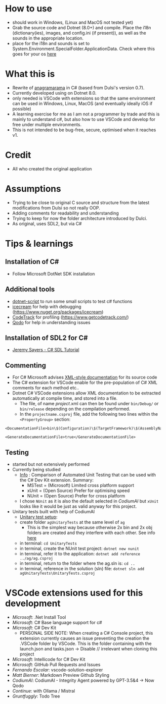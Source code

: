 # How to use
- should work in Windows, (Linux and MacOS not tested yet)
- Grab the source code and Dotnet (8.0+) and compile. Place the i18n (dictionary(ies), images, and config.ini (if present)), as well as the sounds in the appropriate location.
- place for the i18n and sounds is set to System.Environment.SpecialFolder.ApplicationData. Check where this goes for your os [here](https://jimrich.sk/environment-specialfolder-on-windows-linux-and-os-x/)


# What this is
- Rewrite of [anagramarama](https://identicalsoftware.com/anagramarama/) in C# (based from Dulsi's version 0.7). 
- Currently developed using on Dotnet 8.0.
- only needed is VSCode with extensions so that the same environment can be used in Windows, Linux, MacOS (and eventually ideally iOS if possible)
- A learning exercise for me as I am not a programmer by trade and this is mainly to understand c#, but also how to use VSCode and develop for free under multiple environments.
- This is not intended to be bug-free, secure, optimised when it reaches v1.

# Credit
- All who created the original application

# Assumptions
- Trying to be close to original C source and structure from the latest modifications from Dulsi so not really OOP.
- Adding comments for readability and understanding 
- Trying to keep for now the folder architecture introduced by Dulci.
- As original, uses SDL2, but via C#

# Tips & learnings
## Installation of C#
- Follow Microsoft DotNet SDK installation

## Additional tools
- [dotnet-script](https://www.nuget.org/packages/dotnet-script) to run some small scripts to test c# functions
- [icecream](https://www.nuget.org/packages/icecream) for help with debugging (https://www.nuget.org/packages/icecream)
- [CodeTrack](https://www.getcodetrack.com/) for profiling (https://www.getcodetrack.com/) 
- [Qodo](https://www.qodo.ai/) for help in understanding issues

## Installation of SDL2 for C#
- [Jeremy Sayers - C# SDL Tutorial](https://jsayers.dev/c-sharp-sdl-tutorial-part-1-setup/)

## Commenting
- For C# Microsoft advises [XML-style documentation](https://learn.microsoft.com/en-us/dotnet/csharp/language-reference/language-specification/documentation-comments) for its source code 
- The C# extension for VSCode enable for the pre-population of C# XML comments for each method etc.. 
- Dotnet C# VSCode extensions allow XML documentation to be extracted automatically at compile time, and stored into a file.
  - The file, of name *project*.xml can then be found under `bin/Debug/` or `bin/release` depending on the compilation performed.
  - In the `projectname.csproj` file, add the following two lines within the `<PropertyGroup>` section:
```
<DocumentationFile>bin\$(Configuration)\$(TargetFramework)\$(AssemblyName).xml</DocumentationFile>

<GenerateDocumentationFile>true</GenerateDocumentationFile>
```

## Testing
- started but not extensively performed
- Currently being studied
  - [Info](https://www.linkedin.com/pulse/automated-unit-testing-mstest-vs-xunit-nunit-anar-solutions-1f#:~:text=Integration%3A%20MSTest%20has%20an%20advantage,custom%20test%20runners%20and%20reporters.) : Comparison of Automated Unit Testing that can be used with the C# Dev Kit extension. Summary: 
    - MSTest = (Microsoft) Limited cross platform support
    - xUnit = (Open Source) Prefer for optimising speed
    - NUnit = (Open Source) Prefer for cross platform
  - I chose `NUnit` as it is also the default selected in *CodiumAI* but `xUnit` looks like it would be just as valid anyway for this project.
- Unitary tests built with help of CodiumAI
  - [Unitary test setup](https://learn.microsoft.com/en-gb/dotnet/core/testing/unit-testing-with-nunit):
  - create folder `agUnitaryTests` at the same level of `ag`
    - This is the simplest way because otherwise 2x bin and 2x obj folders are created and they interfere with each other. See info [here](https://github.com/dotnet/core/issues/4837)
  - in terminal: `cd UnitaryTests`
  - in terminal, create the NUnit test project: `dotnet new nunit`
  - in terminal, refer it to the application: `dotnet add reference ../ag/ag.csproj`
  - in terminal, return to the folder where the ag.sln is: `cd ..`
  - in terminal, reference in the solution (sln) file: `dotnet sln add agUnitaryTests\UnitaryTests.csproj`



# VSCode extensions used for this development
- *Microsoft*: .Net Install Tool
- *Microsoft*: C# Base language support for c#
- *Microsoft*: C# Dev Kit
  - PERSONAL SIDE NOTE: When creating a C# Console project, this extension currently causes an issue preventing the creation the .VSCode folder by VSCode. This is the folder containing with the launch.json and tasks.json -> Disable // irrelevant when cloning this project
- *Microsoft*: Intellicode for C# Dev Kit
- *Microsoft*: GitHub Pull Requests and Issues
- *Fernando Escolar*: vscode-solution-explorer
- *Matt Bierner*: Markdown Preview Github Styling
- *CodiumAI*: CodiumAI - Integrity Agent powered by GPT-3.5&4 -> Now Qodo
- *Continue*: with Ollama / Mistral
- *Gruntfuggly*: Todo Tree
